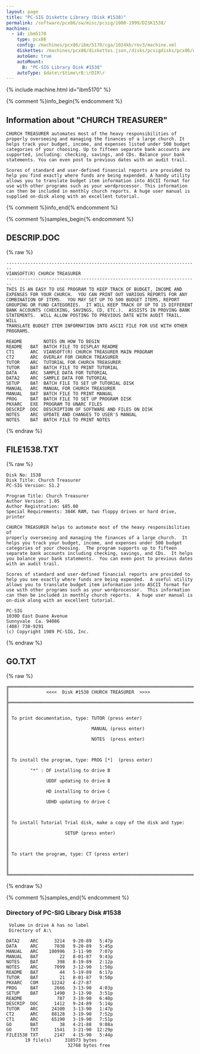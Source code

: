 ```yaml
---
layout: page
title: "PC-SIG Diskette Library (Disk #1538)"
permalink: /software/pcx86/sw/misc/pcsig/1000-1999/DISK1538/
machines:
  - id: ibm5170
    type: pcx86
    config: /machines/pcx86/ibm/5170/cga/1024kb/rev3/machine.xml
    diskettes: /machines/pcx86/diskettes.json,/disks/pcsigdisks/pcx86/diskettes.json
    autoGen: true
    autoMount:
      B: "PC-SIG Library Disk #1538"
    autoType: $date\r$time\rB:\rDIR\r
---
```


{% include machine.html id="ibm5170" %}

{% comment %}info_begin{% endcomment %}

## Information about "CHURCH TREASURER"

    CHURCH TREASURER automates most of the heavy responsibilities of
    properly overseeing and managing the finances of a large church. It
    helps track your budget, income, and expenses listed under 500 budget
    categories of your choosing. Up to fifteen separate bank accounts are
    supported, including: checking, savings, and CDs. Balance your bank
    statements. You can even post to previous dates with an audit trail.
    
    Scores of standard and user-defined financial reports are provided to
    help you find exactly where funds are being expended. A handy utility
    allows you to translate budget item information into ASCII format for
    use with other programs such as your wordprocessor. This information
    can then be included in monthly church reports. A huge user manual is
    supplied on-disk along with an excellent tutorial.
{% comment %}info_end{% endcomment %}

{% comment %}samples_begin{% endcomment %}

## DESCRIP.DOC

{% raw %}
```
------------------------------------------------------------------------
VIANSOFT(R) CHURCH TREASURER
------------------------------------------------------------------------
THIS IS AN EASY TO USE PROGRAM TO KEEP TRACK OF BUDGET, INCOME AND 
EXPENSES FOR YOUR CHURCH.  YOU CAN PRINT OUT VARIOUS REPORTS FOR ANY 
COMBINATION OF ITEMS.  YOU MAY SET UP TO 500 BUDGET ITEMS, REPORT 
GROUPING OR FUND CATEGORIES.  IT WILL KEEP TRACK OF UP TO 15 DIFFERENT 
BANK ACCOUNTS (CHECKING, SAVINGS, CD, ETC.).  ASSISTS IN PROVING BANK 
STATEMENTS.  WILL ALLOW POSTING TO PREVIOUS DATE WITH AUDIT TRAIL.  WILL 
TRANSLATE BUDGET ITEM INFORMATION INTO ASCII FILE FOR USE WITH OTHER 
PROGRAMS.

README        NOTES ON HOW TO BEGIN
README   BAT  BATCH FILE TO DISPLAY README
CT1      ARC  VIANSOFT(R) CHURCH TREASURER MAIN PROGRAM
CT2      ARC  OVERLAY FOR CHURCH TREASURER
TUTOR    ARC  TUTORIAL FOR CHURCH TREASURER
TUTOR    BAT  BATCH FILE TO PRINT TUTORIAL
DATA     ARC  SAMPLE DATA FOR TUTORIAL
DATA2    ARC  SAMPLE DATA FOR TUTORIAL
SETUP    BAT  BATCH FILE TO SET UP TUTORIAL DISK
MANUAL   ARC  MANUAL FOR CHURCH TREASURER
MANUAL   BAT  BATCH FILE TO PRINT MANUAL
PROG     BAT  BATCH FILE TO SET UP PROGRAM DISK
PKXARC   EXE  PROGRAM TO UNARC FILES
DESCRIP  DOC  DESCRIPTION OF SOFTWARE AND FILES ON DISK
NOTES    ARC  UPDATE AND CHANGES TO USER'S MANUAL
NOTES    BAT  BATCH FILE TO PRINT NOTES
```
{% endraw %}

## FILE1538.TXT

{% raw %}
```
Disk No: 1538                                                           
Disk Title: Church Treasurer                                            
PC-SIG Version: S1.2                                                    
                                                                        
Program Title: Church Treasurer                                         
Author Version: 1.05                                                    
Author Registration: $85.00                                             
Special Requirements: 384K RAM, two floppy drives or hard drive, printer
                                                                        
CHURCH TREASURER helps to automate most of the heavy responsibilities of
properly overseeing and managing the finances of a large church.  It    
helps you track your budget, income, and expenses under 500 budget      
categories of your choosing.  The program supports up to fifteen        
separate bank accounts including checking, savings, and CDs.  It helps  
you balance your bank statements.  You can even post to previous dates  
with an audit trail.                                                    
                                                                        
Scores of standard and user-defined financial reports are provided to   
help you see exactly where funds are being expended.  A useful utility  
allows you to translate budget item information into ASCII format for   
use with other programs such as your wordprocessor.  This information   
can then be included in monthly church reports.  A huge user manual is  
on-disk along with an excellent tutorial.                               
                                                                        
PC-SIG                                                                  
1030D East Duane Avenue                                                 
Sunnyvale  Ca. 94086                                                    
(408) 730-9291                                                          
(c) Copyright 1989 PC-SIG, Inc.                                         
```
{% endraw %}

## GO.TXT

{% raw %}
```
╔═════════════════════════════════════════════════════════════════════════╗
║              <<<<  Disk #1538 CHURCH TREASURER  >>>>                    ║
╠═════════════════════════════════════════════════════════════════════════╣
║                                                                         ║
║ To print documentation, type: TUTOR (press enter)                       ║
║                               MANUAL (press enter)                      ║
║                               NOTES  (press enter)                      ║
║                                                                         ║
║ To install the program, type: PROG [*]  (press enter)                   ║
║        "*" : DF installing to drive B                                   ║
║              UDDF updating to drive B                                   ║
║              HD installing to drive C                                   ║
║              UDHD updating to drive C                                   ║
║                                                                         ║
║ To install Tutorial Trial disk, make a copy of the disk and type:       ║
║                     SETUP (press enter)                                 ║
║                                                                         ║
║ To start the program, type: CT (press enter)                            ║
║                                                                         ║
╚═════════════════════════════════════════════════════════════════════════╝
```
{% endraw %}

{% comment %}samples_end{% endcomment %}

### Directory of PC-SIG Library Disk #1538

     Volume in drive A has no label
     Directory of A:\

    DATA2    ARC      3214   9-20-89   5:47p
    DATA     ARC      7038   9-20-89   5:45p
    MANUAL   ARC    100996   3-11-90   7:07p
    MANUAL   BAT        22   8-01-87   9:43p
    NOTES    BAT       398   8-19-89   2:12p
    NOTES    ARC      7099   3-12-90   1:50p
    README   BAT        44   5-19-89   6:17p
    TUTOR    BAT        21   8-01-87   9:50p
    PKXARC   COM     12242   4-27-87
    PROG     BAT      2666   3-13-90   4:03p
    SETUP    BAT      1490   3-13-90   3:51p
    README             787   3-19-90   6:40p
    DESCRIP  DOC      1412   9-24-89   5:14p
    TUTOR    ARC     24100   3-13-90   1:47p
    CT2      ARC     88128   3-19-90   7:52p
    CT1      ARC     65190   3-19-90   7:51p
    GO       BAT        38   4-21-88   9:08a
    GO       TXT      1541   3-21-90  12:29p
    FILE1538 TXT      2147   4-15-90   5:44p
           19 file(s)     318573 bytes
                           32768 bytes free
